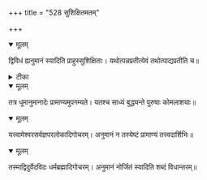+++
title = "528 सुशिक्षितमतम्"

+++


<details open><summary>मूलम्</summary>

द्विविधं ह्यनुमानं स्यादिति प्राहुस्सुशिक्षिताः। यथोत्पन्नप्रतीत्येवं तथोत्पाद्यप्रतीति च॥
</details>



<details><summary>टीका</summary>

न्या. म.[124]
</details>



<details open><summary>मूलम्</summary>

तत्र धूमानुमानादेः प्रामाण्यमुपगम्यते। यतश्च साध्यं बुद्ध्यन्ते पुरुषाः कोमलाशयाः॥
</details>



<details open><summary>मूलम्</summary>

यत्त्वामेश्वरसर्वज्ञपरलोकादिगोचरम्। अनुमानं न तस्येष्टं प्रामाण्यं तत्त्वदार्शिभिः॥
</details>



<details open><summary>मूलम्</summary>

तस्माद्विदुर्वेदविदः धर्मब्रह्मादिगोचरम्। अनुमानं नोर्जितं स्यादिति शब्दं विधान्तरम्॥
</details>

